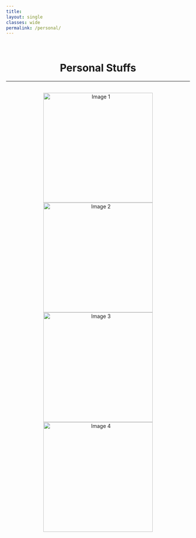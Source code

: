 ```yaml
---
title: 
layout: single
classes: wide
permalink: /personal/
---
```

<br/> 

<!-- Google Tag Manager (noscript) -->
<noscript><iframe src="https://www.googletagmanager.com/ns.html?id=GTM-PNS829G"
height="0" width="0" style="display:none;visibility:hidden"></iframe></noscript>
<!-- End Google Tag Manager (noscript) -->

# <center> Personal Stuffs </center>
- - -

<br/>

<center>
  <img src="https://www.dropbox.com/scl/fi/hqq658sc1wg94pe4vng8j/IMG_2480.jpg?rlkey=i59czwp2qqhcm8z0418l8zcwv&raw=1" alt="Image 1" width="300"/>
<img src="https://www.dropbox.com/scl/fi/mq6iykdh8xsxj0oyr4so2/IMG_9625.heic?rlkey=381zg8itvg3l6jyjj8m69mbp6&raw=1" alt="Image 2" width="300"/>
<img src="https://www.dropbox.com/scl/fi/4pszjykgqwimowjw67r1m/IMG_9293.HEIC?rlkey=if4qeu0yhq3le1nd3fbiru74z&raw=1" alt="Image 3" width="300"/>
<img src="https://www.dropbox.com/scl/fi/gyr54feu3mzz185mjl2c2/IMG_2451.jpg?rlkey=ui7x9vs0dsyxkfvtmy4y6ezd3&raw=1" alt="Image 4" width="300"/>

</center>

